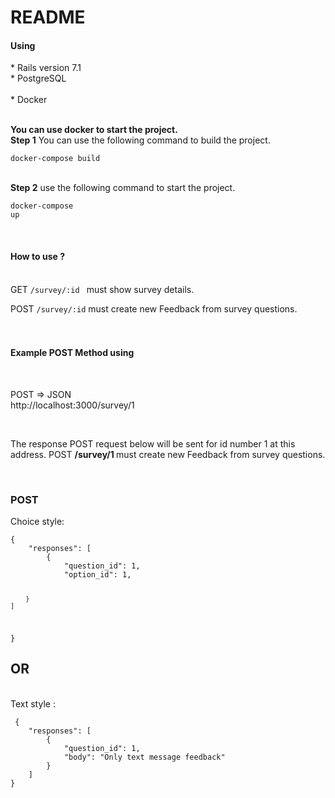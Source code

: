 # README
<h4>Using</h4>
* Rails version 7.1 <br>
* PostgreSQL <br> <br>
* Docker <br> <br>

 <b>You can use docker to start the project.</b> <br>
<b>Step 1</b> You can use the following command to build the project. <p> <code>docker-compose build</code></p> <br>
<b>Step 2</b> use the following command to start the project. <p> <code>docker-compose up</code></p> <br>

<h4>How to use ?</h4><br>
GET <code color="green">/survey/:id </code> must show survey details. <br>
  
POST <code>/survey/:id</code> must create new Feedback from survey questions. <br><br><br>


<h4>Example POST Method using</h4><br>
<p>POST => JSON <br> http://localhost:3000/survey/1</p><br> 
<p>The response POST request below will be sent for id number 1 at this address. POST <b>/survey/1 </b> must create new Feedback from survey questions.</p> <br>
<a> 
 <h3>POST</h3>
 Choice style: <br>
  <code>
{
    "responses": [
        {
            "question_id": 1,
            "option_id": 1,
            
        }
    ]
}
  </code>
</a>  <br>
<h2>OR</h2><br>
Text style : <br>
<code >
 {
    "responses": [
        {
            "question_id": 1,
            "body": "Only text message feedback"
        }
    ]
}
</code>
